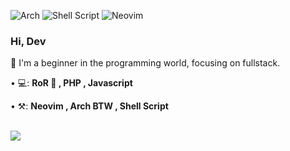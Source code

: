 ![Arch](https://img.shields.io/badge/Arch%20Linux-1793D1?logo=arch-linux&logoColor=fff&style=for-the-badge)
![Shell Script](https://img.shields.io/badge/shell_script-%23121011.svg?style=for-the-badge&logo=gnu-bash&logoColor=white)
![Neovim](https://img.shields.io/badge/NeoVim-%2357A143.svg?&style=for-the-badge&logo=neovim&logoColor=white)


### Hi, Dev <img src="" width="3px">

<p align="left"> 
  🤯 I'm a beginner in the programming world, focusing on fullstack.
</p>

<p align="left">
• 💻: <strong>RoR 💎 , PHP , Javascript</strong>
</p>

<p align="left">
• ⚒: <strong>Neovim , Arch BTW , Shell Script </strong>
 </p>
 <br />
<a href = ""><img src="https://www.codewars.com/users/washonrails/badges/large" min-width="200px" max-width="200px"></a>
